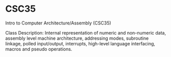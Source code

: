 # CSC35
Intro to Computer Architecture/Assembly (CSC35)

Class Description:
Internal representation of numeric and non-numeric data, assembly level machine architecture, addressing modes, subroutine linkage, polled input/output, interrupts, high-level language interfacing, macros and pseudo operations. 
